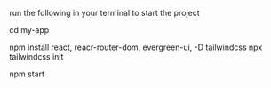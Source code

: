 run the following in your terminal to start the project

cd my-app

npm install react, reacr-router-dom, evergreen-ui, -D tailwindcss npx tailwindcss init

npm start

